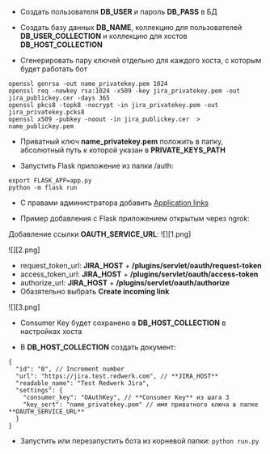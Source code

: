 - Создать пользователя **DB_USER** и пароль **DB_PASS** в БД

- Создать базу данных **DB_NAME**, коллекцию для пользователей **DB_USER_COLLECTION** и коллекцию для хостов **DB_HOST_COLLECTION**

- Сгенерировать пару ключей отдельно для каждого хоста, с которым будет работать бот
```
openssl genrsa -out name_privatekey.pem 1024
openssl req -newkey rsa:1024 -x509 -key jira_privatekey.pem -out jira_publickey.cer -days 365
openssl pkcs8 -topk8 -nocrypt -in jira_privatekey.pem -out jira_privatekey.pcks8
openssl x509 -pubkey -noout -in jira_publickey.cer  > name_publickey.pem
```

- Приватный ключ **name_privatekey.pem** положить в папку, абсолютный путь к которой указан в **PRIVATE_KEYS_PATH**

- Запустить Flask приложение из папки /auth:
```
export FLASK_APP=app.py
python -m flask run
```

- С правами администратора добавить [Application links](https://developer.atlassian.com/cloud/jira/platform/jira-rest-api-oauth-authentication/)

- Пример добавления с Flask приложением открытым через ngrok:

Добавление ссылки **OAUTH_SERVICE_URL**:
![][1.png]

![][2.png]
- request_token_url: **JIRA_HOST** + **/plugins/servlet/oauth/request-token**
- access_token_url: **JIRA_HOST** + **/plugins/servlet/oauth/access-token**
- authorize_url: **JIRA_HOST** + **/plugins/servlet/oauth/authorize**
- Обазятельно выбрать **Create incoming link**

![][3.png]
- Consumer Key будет сохранено в **DB_HOST_COLLECTION** в настройках хоста

- В **DB_HOST_COLLECTION** создать документ:
```
{
  "id": "0", // Increment number
  "url": "https://jira.test.redwerk.com", // **JIRA_HOST**
  "readable_name": "Test Redwerk Jira",
  "settings": {
    "consumer_key": "OAuthKey", // **Consumer Key** из шага 3
    "key_sert": "name_privatekey.pem" // имя приватного ключа в папке **OAUTH_SERVICE_URL**
  }
}
```

- Запустить или перезапустить бота из корневой папки: `python run.py`
